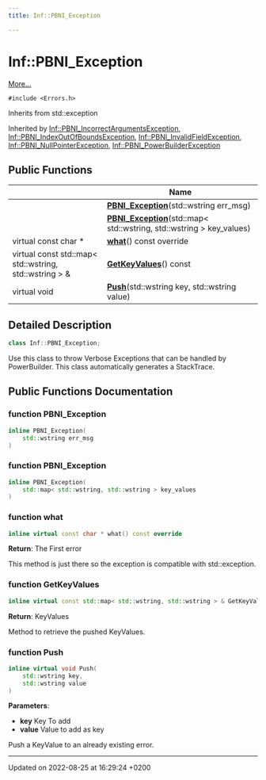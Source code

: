 ```yaml
---
title: Inf::PBNI_Exception

---
```


# Inf::PBNI_Exception



 [More...](#detailed-description)


`#include <Errors.h>`

Inherits from std::exception

Inherited by [Inf::PBNI_IncorrectArgumentsException](/doxygen/Classes/class_inf_1_1_p_b_n_i___incorrect_arguments_exception/), [Inf::PBNI_IndexOutOfBoundsException](/doxygen/Classes/class_inf_1_1_p_b_n_i___index_out_of_bounds_exception/), [Inf::PBNI_InvalidFieldException](/doxygen/Classes/class_inf_1_1_p_b_n_i___invalid_field_exception/), [Inf::PBNI_NullPointerException](/doxygen/Classes/class_inf_1_1_p_b_n_i___null_pointer_exception/), [Inf::PBNI_PowerBuilderException](/doxygen/Classes/class_inf_1_1_p_b_n_i___power_builder_exception/)

## Public Functions

|                | Name           |
| -------------- | -------------- |
| | **[PBNI_Exception](/doxygen/Classes/class_inf_1_1_p_b_n_i___exception/#function-pbni-exception)**(std::wstring err_msg) |
| | **[PBNI_Exception](/doxygen/Classes/class_inf_1_1_p_b_n_i___exception/#function-pbni-exception)**(std::map< std::wstring, std::wstring > key_values) |
| virtual const char * | **[what](/doxygen/Classes/class_inf_1_1_p_b_n_i___exception/#function-what)**() const override |
| virtual const std::map< std::wstring, std::wstring > & | **[GetKeyValues](/doxygen/Classes/class_inf_1_1_p_b_n_i___exception/#function-getkeyvalues)**() const |
| virtual void | **[Push](/doxygen/Classes/class_inf_1_1_p_b_n_i___exception/#function-push)**(std::wstring key, std::wstring value) |

## Detailed Description

```cpp
class Inf::PBNI_Exception;
```


Use this class to throw Verbose Exceptions that can be handled by PowerBuilder. This class automatically generates a StackTrace. 

## Public Functions Documentation

### function PBNI_Exception

```cpp
inline PBNI_Exception(
    std::wstring err_msg
)
```


### function PBNI_Exception

```cpp
inline PBNI_Exception(
    std::map< std::wstring, std::wstring > key_values
)
```


### function what

```cpp
inline virtual const char * what() const override
```


**Return**: The First error 

This method is just there so the exception is compatible with std::exception.


### function GetKeyValues

```cpp
inline virtual const std::map< std::wstring, std::wstring > & GetKeyValues() const
```


**Return**: KeyValues 

Method to retrieve the pushed KeyValues.


### function Push

```cpp
inline virtual void Push(
    std::wstring key,
    std::wstring value
)
```


**Parameters**: 

  * **key** Key To add 
  * **value** Value to add as key 


Push a KeyValue to an already existing error.


-------------------------------

Updated on 2022-08-25 at 16:29:24 +0200